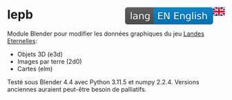 # lepb [<img src="https://github.com/vancolbert/trucsle/raw/main/flag-gb.svg" height="20" align="right"><img src="https://github.com/vancolbert/trucsle/raw/main/lang-en.svg" align="right">](README.md)
Module Blender pour modifier les données graphiques du jeu [Landes Eternelles](http://www.landes-eternelles.com/):
- Objets 3D (e3d)
- Images par terre (2d0)
- Cartes (elm)

Testé sous Blender 4.4 avec Python 3.11.5 et numpy 2.2.4. Versions anciennes auraient peut-être besoin de palliatifs.
